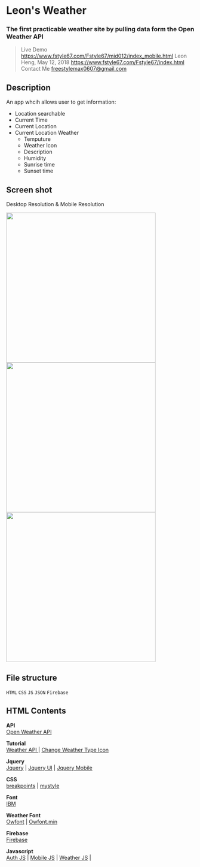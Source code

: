 # Leon's Weather 
### The first practicable weather site by pulling data form the Open Weather API
> Live Demo <https://www.fstyle67.com/Fstyle67/mid012/index_mobile.html>
> Leon Heng, May 12, 2018 <https://www.fstyle67.com/Fstyle67/index.html>
> Contact Me <freestylemax0607@gmail.com>


## Description
An app whcih allows user to get information:
+ Location searchable
+ Current Time
+ Current Location
+ Current Location Weather
  - Temputure
  - Weather Icon
  - Description
  - Humidity
  - Sunrise time
  - Sunset time

## Screen shot  
<p>Desktop Resolution & Mobile Resolution</p>

<img src="https://www.fstyle67.com/Fstyle67/m14_img/01.png" height="400px"> <img src="https://www.fstyle67.com/Fstyle67/m14_img/02.png" height="400px">  <img src="https://www.fstyle67.com/Fstyle67/m14_img/03.png" height="400px">


## File structure
`HTML` `CSS` `JS` `JSON` `Firebase`
## HTML Contents 
<b>API</b><br>
<a href="https://openweathermap.org/api"> Open Weather API </a>

<b>Tutorial</b><br>
<a href="https://www.youtube.com/watch?v=KT6Jaxl0JM4&t=850ss"> Weather API </a> |
<a href="https://websygen.github.io/owfont/"> Change Weather Type Icon </a>

<b>Jquery</b><br>
  <a href="https://code.jquery.com/jquery-1.12.4.js">Jquery</a> |
  <a href="https://code.jquery.com/ui/1.12.1/jquery-ui.js">Jquery UI</a> |
  <a href="https://code.jquery.com/mobile/1.4.5/jquery.mobile-1.4.5.min.css">Jquery Mobile</a> 

<b>CSS</b><br>
  <a href="https://github.com/LeonYFH/Current_Weather/blob/master/mid013/css/breakpoint.css">breakpoints</a> |
  <a href="https://github.com/LeonYFH/Current_Weather/blob/master/mid013/css/mystyle.css">mystyle</a>

<b>Font</b><br>
  <a href="https://fonts.googleapis.com/css?family=IBM+Plex+Sans">IBM</a>

<b>Weather Font</b><br>
  <a href="https://github.com/LeonYFH/Current_Weather/blob/master/mid013/css/owfont-regular.css">Owfont</a> |
  <a href="https://github.com/LeonYFH/Current_Weather/blob/master/mid013/css/owfont-regular.min.css">Owfont.min</a>

<b>Firebase</b><br>
  <a href="https://www.gstatic.com/firebasejs/4.12.1/firebase.js">Firebase</a>
  
<b>Javascript</b><br>
  <a href="https://github.com/LeonYFH/Current_Weather/blob/master/mid013/js/auth.js">Auth JS</a> |
  <a href="https://github.com/LeonYFH/Current_Weather/blob/master/mid013/js/mobile.js">Mobile JS</a> |
  <a href="https://github.com/LeonYFH/Current_Weather/blob/master/mid013/js/weather.js">Weather JS</a> |
